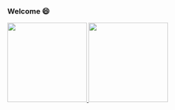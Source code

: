 ### Welcome :smile:

<p align="left">
<a href="https://github.com/rangercyh">
  <img height="180em" src="https://github-readme-stats-eight-theta.vercel.app/api/top-langs/?username=NuFi4g&layout=compact&langs_count=8&theme=algolia"/>
  <img height="180em" src="https://github-readme-stats-eight-theta.vercel.app/api?username=NuFi4g&show_icons=true&theme=algolia&include_all_commits=true&count_private=true"/>
</a>
</p>
